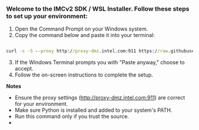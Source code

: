 ### Welcome to the IMCv2 SDK / WSL Installer. Follow these steps to set up your environment:

 1. Open the Command Prompt on your Windows system. 
 2. Copy the command below and paste it into your terminal:

```cmd

curl -s -S --proxy http://proxy-dmz.intel.com:911 https://raw.githubusercontent.com/emichael72/wsl_starter/main/imcv2_wsl_runner.py | python - -n IMCv2

```
3. If the Windows Terminal prompts you with "Paste anyway," choose to accept.
4. Follow the on-screen instructions to complete the setup.

**Notes**
* Ensure the proxy settings (http://proxy-dmz.intel.com:911) are correct for your environment.
* Make sure Python is installed and added to your system's PATH.
* Run this command only if you trust the source.
* 
